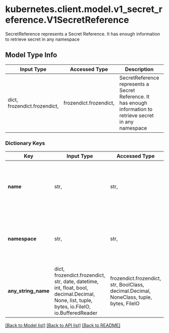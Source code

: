 # kubernetes.client.model.v1_secret_reference.V1SecretReference

SecretReference represents a Secret Reference. It has enough information to retrieve secret in any namespace

## Model Type Info
Input Type | Accessed Type | Description | Notes
------------ | ------------- | ------------- | -------------
dict, frozendict.frozendict,  | frozendict.frozendict,  | SecretReference represents a Secret Reference. It has enough information to retrieve secret in any namespace | 

### Dictionary Keys
Key | Input Type | Accessed Type | Description | Notes
------------ | ------------- | ------------- | ------------- | -------------
**name** | str,  | str,  | name is unique within a namespace to reference a secret resource. | [optional] 
**namespace** | str,  | str,  | namespace defines the space within which the secret name must be unique. | [optional] 
**any_string_name** | dict, frozendict.frozendict, str, date, datetime, int, float, bool, decimal.Decimal, None, list, tuple, bytes, io.FileIO, io.BufferedReader | frozendict.frozendict, str, BoolClass, decimal.Decimal, NoneClass, tuple, bytes, FileIO | any string name can be used but the value must be the correct type | [optional]

[[Back to Model list]](../../README.md#documentation-for-models) [[Back to API list]](../../README.md#documentation-for-api-endpoints) [[Back to README]](../../README.md)

